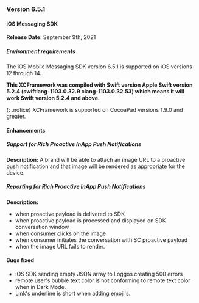 ### Version 6.5.1
#### iOS Messaging SDK

**Release Date**: September 9th, 2021

##### Environment requirements

The iOS Mobile Messaging SDK version 6.5.1 is supported on iOS versions 12 through 14. 

**This XCFramework was compiled with Swift version Apple Swift version 5.2.4 (swiftlang-1103.0.32.9 clang-1103.0.32.53) which means it will work Swift version 5.2.4 and above.**

{: .notice} 
XCFramework is supported on CocoaPad versions 1.9.0 and greater.

#### Enhancements

##### Support for Rich Proactive InApp Push Notifications

**Description:**
A brand will be able to attach an image URL to a proactive push notification and that image will be rendered as appropriate for the device. 

##### Reporting for Rich Proactive InApp Push Notifications

**Description:**
- when proactive payload is delivered to SDK
- when proactive payload is processed and displayed on SDK conversation window
- when consumer clicks on the image
- when consumer initiates the conversation with SC proactive payload
- when the image URL fails to render.

#### Bugs fixed

- iOS SDK sending empty JSON array to Loggos creating 500 errors
- remote user's bubble text color is not conforming to remote text color when in Dark Mode.
- Link's underline is short when adding emoji's.
